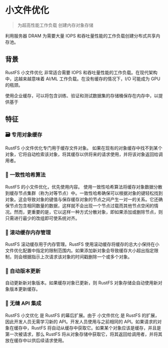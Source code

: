# 小文件优化

> 为超高性能工作负载 创建内存对象存储

利用服务器 DRAM 为需要大量 IOPS 和吞吐量性能的工作负载创建分布式共享内存池。

## 背景

RustFS 小文件优化 非常适合需要 IOPS 和吞吐量性能的工作负载。在现代架构中，这越来越意味着 AI/ML 工作负载。在没有缓存的情况下，I/O 可能成为 GPU 的瓶颈。

使用企业缓存，可以将包含训练、验证和测试数据集的存储桶保存在内存中，以提供基于

## 特征

### 🗃️ 专用对象缓存

RustFS 小文件优化专门用于缓存文件对象。
如果在现有的对象缓存中找不到某个对象，它将自动检索该对象，将其缓存以供将来的请求使用，并将该对象返回给调用者。

### 💾 一致性哈希算法

RustFS 的小文件优化，优先使用内容。
使用一致性哈希算法将缓存对象数据分散到缓存节点集群（称为对等节点）中。一致性哈希确保可以根据对象的键轻松找到对象。这会导致对象的键值与保存缓存对象的节点之间产生一对一的关系。它还确保节点包含相同数量的数据，这样就不会出现一个节点过载而其他节点空闲的情况。然而，更重要的是，它以这样一种方式分散对象，即如果添加或删除节点，则只需进行最少的改组即可使系统对齐。

### 🧹 滚动缓存内存管理

RustFS 滚动缓存用于内存管理。RustFS 使用滚动缓存将缓存的总大小保持在小文件优化配置中指定的限制范围内。如果添加新对象会导致缓存大小超出指定限制，则会根据指示上次请求该对象的时间戳删除一个或多个对象。

### 🔄 自动版本更新

自动更新新对象版本。如果缓存对象已更新，则 RustFS 对象存储会自动使用新对象版本更新缓存。

### 🧩 无缝 API 集成

RustFS 小文优化 是 RustFS 的幕后扩展。由于 小文件优化 是 RustFS 的扩展，因此开发人员无需学习新的 API。开发人员使用与之前相同的 API。如果请求的对象在缓存中，RustFS 将自动从缓存中获取它。如果某个对象应该是缓存，并且是第一次被请求，那么 RustFS 将从对象存储中获取它，将其返回给调用者，并将其放在缓存中以供后续请求使用。
